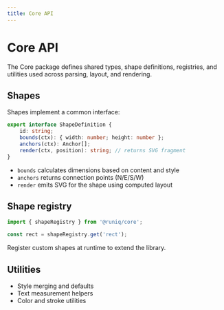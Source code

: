 ```yaml
---
title: Core API
---
```


# Core API

The Core package defines shared types, shape definitions, registries, and utilities used across parsing, layout, and rendering.

## Shapes

Shapes implement a common interface:

```ts
export interface ShapeDefinition {
	id: string;
	bounds(ctx): { width: number; height: number };
	anchors(ctx): Anchor[];
	render(ctx, position): string; // returns SVG fragment
}
```

- `bounds` calculates dimensions based on content and style
- `anchors` returns connection points (N/E/S/W)
- `render` emits SVG for the shape using computed layout

## Shape registry

```ts
import { shapeRegistry } from '@runiq/core';

const rect = shapeRegistry.get('rect');
```

Register custom shapes at runtime to extend the library.

## Utilities

- Style merging and defaults
- Text measurement helpers
- Color and stroke utilities
